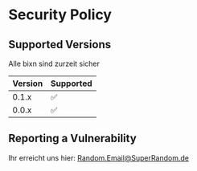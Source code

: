 # Security Policy

## Supported Versions
Alle bixn sind zurzeit sicher

| Version | Supported          |
| ------- | ------------------ |
| 0.1.x   | :white_check_mark: |
| 0.0.x   | :white_check_mark: |


## Reporting a Vulnerability
Ihr erreicht uns hier: Random.Email@SuperRandom.de
